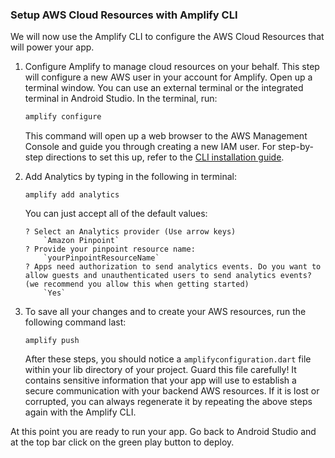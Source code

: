 ### Setup AWS Cloud Resources with Amplify CLI 

We will now use the Amplify CLI to configure the AWS Cloud Resources that will power your app. 

1. Configure Amplify to manage cloud resources on your behalf. This step will configure a new AWS user in your account for Amplify. Open up a terminal window. You can use an external terminal or the integrated terminal in Android Studio. In the terminal, run:

    ```bash
    amplify configure
    ```

    This command will open up a web browser to the AWS Management Console and guide you through creating a new IAM user. For step-by-step directions to set this up, refer to the [CLI installation guide](~/cli/start/install.md).

2. Add Analytics by typing in the following in terminal: 

    ```
    amplify add analytics
    ```

    You can just accept all of the default values: 

    ```
    ? Select an Analytics provider (Use arrow keys)
        `Amazon Pinpoint`
    ? Provide your pinpoint resource name: 
        `yourPinpointResourceName`
    ? Apps need authorization to send analytics events. Do you want to allow guests and unauthenticated users to send analytics events? (we recommend you allow this when getting started) 
        `Yes`
    ```

3. To save all your changes and to create your AWS resources, run the following command last:

    ``` 
    amplify push 
    ```

    After these steps, you should notice a `amplifyconfiguration.dart` file within your lib directory of your project.  Guard this file carefully!  It contains sensitive information that your app will use to establish a secure communication with your backend AWS resources.  If it is lost or corrupted, you can always regenerate it by repeating the above steps again with the Amplify CLI. 

At this point you are ready to run your app.  Go back to Android Studio and at the top bar click on the green play button to deploy.